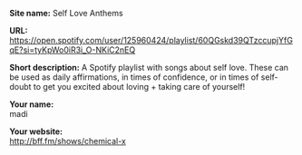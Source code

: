 **Site name:** Self Love Anthems

**URL:** https://open.spotify.com/user/125960424/playlist/60QGskd39QTzccupjYfGqE?si=tyKpWo0iR3i_O-NKiC2nEQ

**Short description:** A Spotify playlist with songs about self love. These can be used as daily affirmations, in times of confidence, or in times of self-doubt to get you excited about loving + taking care of yourself! 

**Your name:**  
madi 

**Your website:**  
http://bff.fm/shows/chemical-x